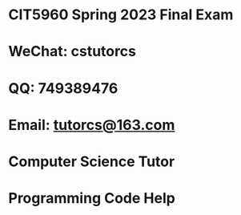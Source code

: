 # CIT5960 Spring 2023 Final Exam

# WeChat: cstutorcs

# QQ: 749389476

# Email: tutorcs@163.com

# Computer Science Tutor

# Programming Code Help
